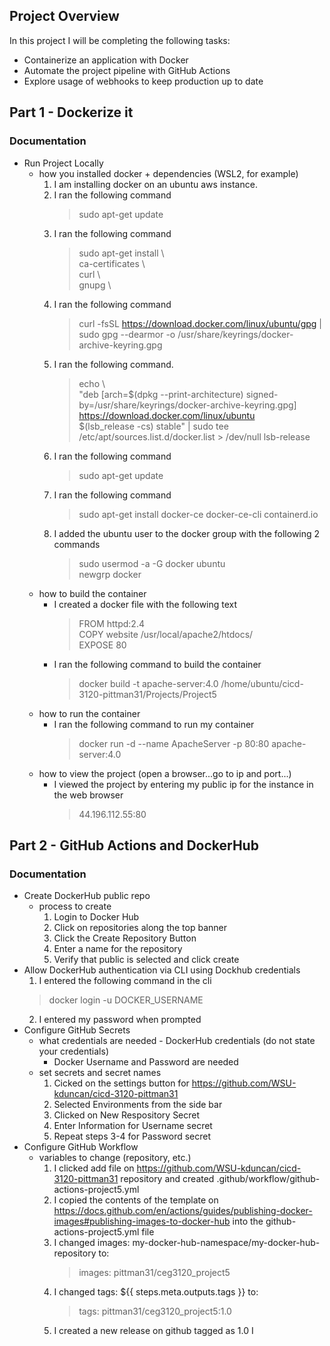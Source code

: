 ## Project Overview
In this project I will be completing the following tasks:  

- Containerize an application with Docker
- Automate the project pipeline with GitHub Actions
- Explore usage of webhooks to keep production up to date

## Part 1 - Dockerize it

### Documentation

- Run Project Locally
  - how you installed docker + dependencies (WSL2, for example)
    1. I am installing docker on an ubuntu aws instance.
    3. I ran the following command
        > sudo apt-get update  
    4. I ran the following command
        > sudo apt-get install \\  
    ca-certificates \\  
    curl \\  
    gnupg \\
    5. I ran the following command
        >   curl -fsSL https://download.docker.com/linux/ubuntu/gpg | sudo gpg --dearmor -o /usr/share/keyrings/docker-archive-keyring.gpg
    6. I ran the following command.
        > echo \\  
  "deb [arch=$(dpkg --print-architecture) signed-by=/usr/share/keyrings/docker-archive-keyring.gpg] https://download.docker.com/linux/ubuntu \
  $(lsb_release -cs) stable" | sudo tee /etc/apt/sources.list.d/docker.list > /dev/null
    lsb-release
    8. I ran the following command
        > sudo apt-get update
    9. I ran the following command
        > sudo apt-get install docker-ce docker-ce-cli containerd.io
    10. I added the ubuntu user to the docker group with the following  2 commands
        > sudo usermod -a -G docker ubuntu  
        > newgrp docker
  - how to build the container
    - I created a docker file with the following text
        > FROM httpd:2.4  
        >COPY website /usr/local/apache2/htdocs/  
        >EXPOSE 80
    - I ran the following command to build the container
        > docker build -t apache-server:4.0 /home/ubuntu/cicd-3120-pittman31/Projects/Project5
  - how to run the container
    - I ran the following command to run my container
        >  docker run -d --name ApacheServer -p 80:80 apache-server:4.0
  - how to view the project (open a browser...go to ip and port...)
    - I viewed the project by entering my public ip for the instance in the web browser
        > 44.196.112.55:80  

## Part 2 - GitHub Actions and DockerHub

### Documentation  
- Create DockerHub public repo
  - process to create  
    1. Login to Docker Hub
    2. Click on repositories along the top banner
    3. Click the Create Repository Button
    4. Enter a name for the repository
    5. Verify that public is selected and click create
- Allow DockerHub authentication via CLI using Dockhub credentials  
  1. I entered the following command in the cli
    > docker login -u DOCKER_USERNAME
  2. I entered my password when prompted
- Configure GitHub Secrets
  - what credentials are needed - DockerHub credentials (do not state your credentials)
    - Docker Username and Password are needed
  - set secrets and secret names
    1. Cicked on the settings button for https://github.com/WSU-kduncan/cicd-3120-pittman31
    2. Selected Environments from the side bar
    3. Clicked on New Respository Secret
    6. Enter Information for Username secret
    7. Repeat steps 3-4 for Password secret
- Configure GitHub Workflow
  - variables to change (repository, etc.)
    1. I clicked add file on https://github.com/WSU-kduncan/cicd-3120-pittman31 repository and created .github/workflow/github-actions-project5.yml
    2. I copied the contents of the template on https://docs.github.com/en/actions/guides/publishing-docker-images#publishing-images-to-docker-hub into the github-actions-project5.yml file
    3. I changed images: my-docker-hub-namespace/my-docker-hub-repository to:
        > images: pittman31/ceg3120_project5
    4. I changed tags: ${{ steps.meta.outputs.tags }} to:
        >tags: pittman31/ceg3120_project5:1.0
    5. I created a new release on github tagged as 1.0
     I 
